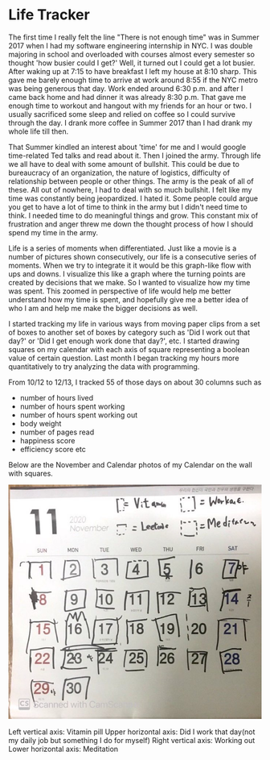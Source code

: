 # Life Tracker

The first time I really felt the line "There is not enough time" was in Summer 2017 when I had my software engineering internship in NYC. I was double majoring in school and overloaded with courses almost every semester so thought 'how busier could I get?' Well, it turned out I could get a lot busier. After waking up at 7:15 to have breakfast I left my house at 8:10 sharp. This gave me barely enough time to arrive at work around 8:55 if the NYC metro was being generous that day. Work ended around 6:30 p.m. and after I came back home and had dinner it was already 8:30 p.m. That gave me enough time to workout and hangout with my friends for an hour or two. I usually sacrificed some sleep and relied on coffee so I could survive through the day. I drank more coffee in Summer 2017 than I had drank my whole life till then.

That Summer kindled an interest about 'time' for me and I would google time-related Ted talks and read about it. Then I joined the army. Through life we all have to deal with some amount of bullshit. This could be due to bureaucracy of an organization, the nature of logistics, difficulty of relationship between people or other things. The army is the peak of all of these. All out of nowhere, I had to deal with so much bullshit. I felt like my time was constantly being jeopardized. I hated it. Some people could argue you get to have a lot of time to think in the army but I didn't need time to think. I needed time to do meaningful things and grow. This constant mix of frustration and anger threw me down the thought process of how I should spend my time in the army.

Life is a series of moments when differentiated. Just like a movie is a number of pictures shown consecutively, our life is a consecutive series of moments. When we try to integrate it it would be this graph-like flow with ups and downs. I visualize this like a graph where the turning points are created by decisions that we make. So I wanted to visualize how my time was spent. This zoomed in perspective of life would help me better understand how my time is spent, and hopefully give me a better idea of who I am and help me make the bigger decisions as well.

I started tracking my life in various ways from moving paper clips from a set of boxes to another set of boxes by category such as 'Did I work out that day?' or 'Did I get enough work done that day?', etc. I started drawing squares on my calendar with each axis of square representing a boolean value of certain question. Last month I began tracking my hours more quantitatively to try analyzing the data with programming.

From 10/12 to 12/13, I tracked 55 of those days on about 30 columns such as

- number of hours lived
- number of hours spent working
- number of hours spent working out
- body weight
- number of pages read
- happiness score
- efficiency score
etc

Below are the November and Calendar photos of my Calendar on the wall with squares.

![Alt text](calendar/nov.jpg)

Left vertical axis: Vitamin pill
Upper horizontal axis: Did I work that day(not my daily job but something I do for myself)
Right vertical axis: Working out
Lower horizontal axis: Meditation
